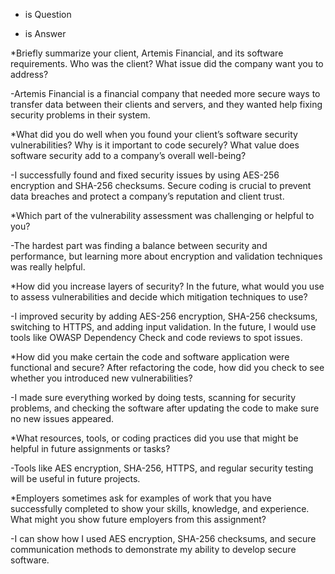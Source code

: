 * is Question
- is Answer

*Briefly summarize your client, Artemis Financial, and its software requirements. Who was the client? What issue did the company want you to address?

-Artemis Financial is a financial company that needed more secure ways to transfer data between their clients and servers, and they wanted help fixing security problems in their system.


*What did you do well when you found your client’s software security vulnerabilities? Why is it important to code securely? What value does software security add to a company’s overall well-being?

-I successfully found and fixed security issues by using AES-256 encryption and SHA-256 checksums. Secure coding is crucial to prevent data breaches and protect a company’s reputation and client trust.


*Which part of the vulnerability assessment was challenging or helpful to you?

-The hardest part was finding a balance between security and performance, but learning more about encryption and validation techniques was really helpful.


*How did you increase layers of security? In the future, what would you use to assess vulnerabilities and decide which mitigation techniques to use?

-I improved security by adding AES-256 encryption, SHA-256 checksums, switching to HTTPS, and adding input validation. In the future, I would use tools like OWASP Dependency Check and code reviews to spot issues.


*How did you make certain the code and software application were functional and secure? After refactoring the code, how did you check to see whether you introduced new vulnerabilities?

-I made sure everything worked by doing tests, scanning for security problems, and checking the software after updating the code to make sure no new issues appeared.


*What resources, tools, or coding practices did you use that might be helpful in future assignments or tasks?

-Tools like AES encryption, SHA-256, HTTPS, and regular security testing will be useful in future projects.


*Employers sometimes ask for examples of work that you have successfully completed to show your skills, knowledge, and experience. What might you show future employers from this assignment?

-I can show how I used AES encryption, SHA-256 checksums, and secure communication methods to demonstrate my ability to develop secure software.
